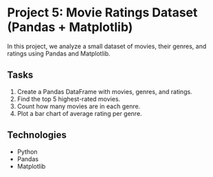 # Project 5: Movie Ratings Dataset (Pandas + Matplotlib)

In this project, we analyze a small dataset of movies, their genres, and ratings using Pandas and Matplotlib.

## Tasks
1. Create a Pandas DataFrame with movies, genres, and ratings.
2. Find the top 5 highest-rated movies.
3. Count how many movies are in each genre.
4. Plot a bar chart of average rating per genre.

## Technologies
- Python
- Pandas
- Matplotlib

